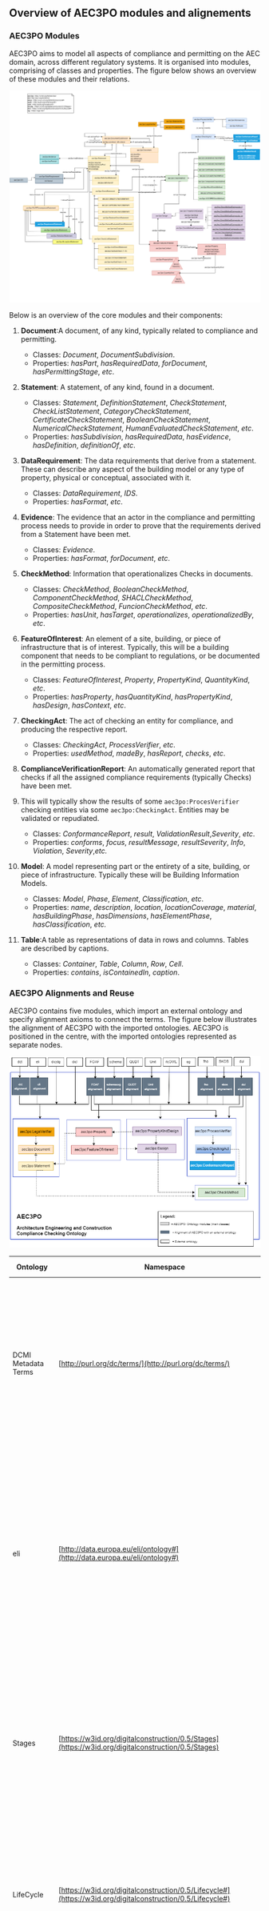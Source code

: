 ## Overview of AEC3PO modules and alignements <a name="Overview"></a>

### AEC3PO Modules <a name="modules"></a> 
AEC3PO aims to model all aspects of compliance and permitting on the AEC domain, across different regulatory systems.
It is organised into modules, comprising of classes and properties. The figure below shows an overview of these modules and their relations.

![AEC3PO Overview](diagrams/aec3po_v1.0.2_Modules.png)

Below is an overview of the core modules and their components:

1. **Document**:A document, of any kind, typically related to compliance and permitting.
    - Classes: _Document_, _DocumentSubdivision_.
    - Properties: _hasPart_, _hasRequiredData_, _forDocument_, _hasPermittingStage_, _etc_.

2.  **Statement**: A statement, of any kind, found in a document.
    - Classes: _Statement_, _DefinitionStatement_, _CheckStatement_, _CheckListStatement_, _CategoryCheckStatement_, _CertificateCheckStatement_, _BooleanCheckStatement_, _NumericalCheckStatement_, _HumanEvaluatedCheckStatement_, _etc_.
    - Properties: _hasSubdivision_, _hasRequiredData_, _hasEvidence_, _hasDefinition_, _definitionOf_, _etc_.

3. **DataRequirement**: The data requirements that derive from a statement. These can describe any aspect of the building model or any type of property, physical or conceptual, associated with it.
    -	Classes: _DataRequirement_, _IDS_.
    -	Properties: _hasFormat_, _etc_.

4. **Evidence**: The evidence that an actor in the compliance and permitting process needs to provide in order to prove that the requirements derived from a Statement have been met.
    -	Classes: _Evidence_.
    -	Properties: _hasFormat_, _forDocument_, _etc_.

5. **CheckMethod**: Information that operationalizes Checks in documents.
    -	Classes: _CheckMethod_, _BooleanCheckMethod_, _ComponentCheckMethod_, _SHACLCheckMethod_, _CompositeCheckMethod_, _FuncionCheckMethod_, _etc_.
    -	Properties: _hasUnit_, _hasTarget_, _operationalizes_, _operationalizedBy_, _etc_.
  
6. **FeatureOfInterest**: An element of a site, building, or piece of infrastructure that is of interest. Typically, this will be a building component that needs to be compliant to regulations, or be documented in the permitting process. 
    - Classes: _FeatureOfInterest_, _Property_, _PropertyKind_, _QuantityKind_, _etc_.
    -	Properties: _hasProperty_, _hasQuantityKind_, _hasPropertyKind_, _hasDesign_, _hasContext_, _etc_.
  
7. **CheckingAct**: The act of checking an entity for compliance, and producing the respective report.
    - Classes: _CheckingAct_, _ProcessVerifier_, _etc_.
    - Properties: _usedMethod_, _madeBy_, _hasReport_, _checks_, _etc_.

8. **ComplianceVerificationReport**: An automatically generated report that checks if all the assigned compliance requirements (typically Checks) have been met.
9. This will typically show the results of some `aec3po:ProcesVerifier` checking entities via some `aec3po:CheckingAct`. Entities may be validated or repudiated.
    - Classes: _ConformanceReport_, _result_, _ValidationResult_,_Severity_, _etc_.
    - Properties: _conforms_, _focus_, _resultMessage_, _resultSeverity_, _Info_, _Violation_, _Severity_,_etc._

10. **Model**: A model representing part or the entirety of a site, building, or piece of infrastructure. Typically these will be Building Information Models.
    - Classes: _Model_, _Phase_, _Element_, _Classification_, _etc_.
    - Properties: _name_, _description_, _location_, _locationCoverage_, _material_, _hasBuildingPhase_, _hasDimensions_, _hasElementPhase_, _hasClassification_, _etc._

11. **Table**:A table as representations of data in rows and columns. Tables are described by captions.
    - Classes: _Container_, _Table_, _Column_, _Row_, _Cell_.
    - Properties: _contains_, _isContainedIn_, _caption_.
 

### AEC3PO Alignments and Reuse <a name="alignments"></a>
AEC3PO contains five modules, which import an external ontology and specify alignment axioms to connect the terms. 
The figure below illustrates the alignment of AEC3PO with the imported ontologies.
AEC3PO is positioned in the centre, with the imported ontologies represented as separate nodes.


![AEC3PO Overview](diagrams/aec3po-Alignment2.png)


| Ontology          |  Namespace                        | Prefix    | Description and Usage                                                        |
|-------------------|-----------------------------------|-----------|------------------------------------------------------------------------------|
| DCMI Metadata Terms       |  [http://purl.org/dc/terms/](http://purl.org/dc/terms/)  | _dct:_  |The Dublin Core Terms (DCT) ontology is used within the "AEC3PO" ontology to provide a standardised framework for describing and managing metadata related to documents and other resources in the construction compliance and permitting context. |
|eli         |[http://data.europa.eu/eli/ontology#](http://data.europa.eu/eli/ontology#) |_eli:_ | The European Legislation Identifier (ELI) ontology is used within the "AEC3PO" ontology to provide a standardized framework for referencing and managing legal and legislative information related to documents, regulations, and other legal entities within the construction compliance and permitting context. |
| Stages      | [https://w3id.org/digitalconstruction/0.5/Stages](https://w3id.org/digitalconstruction/0.5/Stages) |_dicstg:_ | The Digital Construction Stages vocabulary is used within the "AEC3PO" ontology to define product lifecycle stage frameworks and their specific stages as individuals according to some standards like BS_EN_16310, HOAI, ISO_22263, RIBA. |
| LifeCycle | [https://w3id.org/digitalconstruction/0.5/Lifecycle#](https://w3id.org/digitalconstruction/0.5/Lifecycle#) |_dicl:_ | The Digital Construction LifeCycle vocabulary is used within the "AEC3PO" ontology to define the evolution of information through LOD levels and over the construction lifecycle. |
| FOAF | [http://xmlns.com/foaf/spec/](http://xmlns.com/foaf/spec/) |_foaf:_ | The Friend of a Friend (FOAF) ontology is used within the "AEC3PO" ontology to define agents and organisations such as the _Legal Verifier_. |
| schema.org | [https://schema.org/](https://schema.org/) |_schema:_ | The schema.org ontology is used within the "AEC3PO" ontology to define the BIM model as a 3D Model, and the different formats that an evidence might have such as _image_, _stillImage_ (for drawings), etc. |
| QUDT | [http://qudt.org/2.1/schema/qudt](http://qudt.org/2.1/schema/qudt) |_qudt:_ | The QUDT (Quantities, Units, Dimensions, and Data Types) ontology provides a standardised way to represent quantities, units of measurement, and their relationships. It is used within the "AEC3PO" ontology to define the quantities and units represented in a Statement or related to a feature of interest. |
| Unit | [http://qudt.org/vocab/unit/](http://qudt.org/vocab/unit/) |_unit:_ | The Unit Ontology (Unit) is a resource that provides a standardised way to represent units of measurement and their conversions. It is used within the "AEC3PO" ontology to provide standardised units for the properties and values. |
| ifcOWL | [https://standards.buildingsmart.org/IFC/DEV/IFC4/ADD2/OWL/](https://standards.buildingsmart.org/IFC/DEV/IFC4/ADD2/OWL/) |_ifcowl:_ | The Industry Foundation Classes (IFC) ontology in OWL (ifcOWL) is a standardised ontology for representing building and construction information. It is used to serve as a reference or a source of domain-specific knowledge that complements the information represented in "AEC3PO." | 
| Open Graph Protocol| [https://ogp.me/ns#](https://ogp.me/ns#) |_og:_ | The Open Graph Protocol (OGP) ontology provides a standardised way to describe and represent the properties of a web page or resource. It is used within the "AEC3PO" ontology to define the URLs of the bSDD contexts of properties and features of interest. | 
| Function| [https://w3id.org/function/ontology#](https://w3id.org/function/ontology#) |_fno:_ | The Function Ontology is a lightweight ontology designed to represent functions and their relationships in various domains. It is used within the "AEC3PO" ontology to represent the functional relationships between different components, systems, and elements in the built environment. The function can be related to an implementation. I.e. SPARQL, Shacl - or a microservice. |
| SKOS| [http://www.w3.org/2004/02/skos/core#](http://www.w3.org/2004/02/skos/core#) |_skos:_ | The Simple Knowledge Organization System (SKOS) ontology is commonly used to represent and manage controlled vocabularies, taxonomies, and thesauri. Within the context of the "AEC3PO" ontology, SKOS is used in various ways to enhance the representation and organisation of concepts and terms related to compliance, design, construction, and permitting processes. |
| DUL| [http://www.ontologydesignpatterns.org/ont/dul/DUL.owl#](http://www.ontologydesignpatterns.org/ont/dul/) |_dul:_ | The DUL (DOLCE + DnS Ultralite) ontology, which is an upper-level ontology, is used in the "AEC3PO" ontology to provide a foundational framework for modeling and representing various concepts and relationships in a more coherent and structured manner, such as the _CheckMethod_, _qualities_, _CheckingAct_, etc.  |



## Examples <a name="examples"></a>

The folder [`examples`](https://github.com/Accord-Project/aec3po/tree/main/examples) contains a collection of Turtle files that demonstrate the instantiation of the AEC3PO ontology in the context of the demo countries **_Finland_**, **_Estonia_**, **_Spain_** and **_UK_**. Each Turtle file within the folder represents a specific scenario where the ontology is instantiated to model compliance checking and permitting processes for a different use case from the demo countries use cases. The purpose of these examples is to showcase how AEC3PO can be applied to real-world scenarios and adapted to specific regulatory contexts. The folder contains sub-folders with the name of the demo countries. Each sub-folder contains the turtle file and related documentation. Every example is documented in the corresponding `readme file`. 

The following table represents a summary of the use cases: 

| Demo Country      |  Use Case                  | Description                                    | Source   |
|-------------------|----------------------------|------------------------------------------------|----------|
|Finland           |FI2 - Accessibility         | This example represents the `ramp` check. The rules are defined in Section 2/Subsection 2 from the English tranlation of the Finnish Accessibility document ([More details](https://github.com/Accord-Project/aec3po/tree/main/examples/Finland)). | [link](https://github.com/Accord-Project/aec3po/blob/main/examples/Finland/FI-accessibility-AEC3PO.ttl) | 
|Finland         |FI3 - CO2 Emission | The rules are defined in the English translation of the Decree of the Ministry of the Environment on the climate assessment of buildings (Draft 30.9.2022, consultation round) ([More details](https://github.com/Accord-Project/aec3po/tree/main/examples/Finland)). | [link](https://github.com/Accord-Project/aec3po/blob/main/examples/Finland/FI3-CO2_Emission-AEC3PO.ttl) |   
|Estonia   |EE1 - Fire Safety | Two rules related to the `operational map` of the building have been selected from the Estonian legistlation issued on 01-03-2021 ([More details](https://github.com/Accord-Project/aec3po/tree/main/examples/Estonia)). | [link](https://github.com/Accord-Project/aec3po/blob/main/examples/Estonia/Estonia_Example.ttl) | 
|Spain   |ES2 - Cultural Centre | Two rules have been selected to check the conformance of the `cantiliver` of the cultural centre with the regulations. These rules are defined in the POUM document, which is the Municipal Urban Planning Plan Regulations document, definitively approved by the Barcelona Territorial Planning Commission on 13-07-2005 ([More details](https://github.com/Accord-Project/aec3po/tree/main/examples/Spain)). | [link](https://github.com/Accord-Project/aec3po/blob/main/examples/Spain/Spanish_Example.ttl) |
|UK     |UK1 - Timber Structure  | This example represents check in `compression parallel to the grain in timber structures`, as described in the latest version of Eurocode 5 (EN 1995-1-1:2004+A2:2014) ([More details](https://github.com/Accord-Project/aec3po/tree/main/examples/UK)). | [link](https://github.com/Accord-Project/aec3po/blob/main/examples/UK/UK-Timber%20Structure.ttl) |

